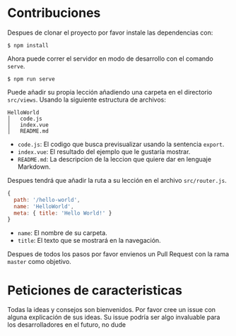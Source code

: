 # Contribuciones

Despues de clonar el proyecto por favor instale las dependencias con:

```
$ npm install
```

Ahora puede correr el servidor en modo de desarrollo con el comando `serve`.

```
$ npm run serve
```

Puede añadir su propia lección añadiendo una carpeta en el directorio `src/views`. Usando la siguiente estructura de archivos:

```
HelloWorld
│   code.js
│   index.vue
│   README.md
```

* `code.js`: El codigo que busca previsualizar usando la sentencia `export`.
* `index.vue`: El resultado del ejemplo que le gustaría mostrar.
* `README.md`: La descripcion de la leccion que quiere dar en lenguaje Markdown.

Despues tendrá que añadir la ruta a su lección en el archivo `src/router.js`.

```javascript
{
  path: '/hello-world',
  name: 'HelloWorld',
  meta: { title: 'Hello World!' }
}
```

* `name`: El nombre de su carpeta.
* `title`: El texto que se mostrará en la navegación.

Despues de todos los pasos por favor envienos un Pull Request con la rama `master` como objetivo.

# Peticiones de caracteristicas

Todas la ideas y consejos son bienvenidos. Por favor cree un issue con alguna explicación de sus ideas. Su issue podría ser algo invaluable para los desarrolladores en el futuro, no dude 
